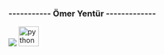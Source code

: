 ###  -----------  Ömer Yentür -------------

<img src="https://github-readme-stats.vercel.app/api?username=omeryentur&&show_icons=true&title_color=ff0000&icon_color=00ff00&text_color=ffff00&bg_color=456275">
<img src="https://camo.githubusercontent.com/188581baa4eb9016e00bf07260f1fe6f12222b0a/68747470733a2f2f64657669636f6e732e6769746875622e696f2f64657669636f6e2f64657669636f6e2e6769742f69636f6e732f707974686f6e2f707974686f6e2d6f726967696e616c2e737667" alt="python" width="40" height="40" data-canonical-src="https://devicons.github.io/devicon/devicon.git/icons/python/python-original.svg" style="max-width:100%;">
